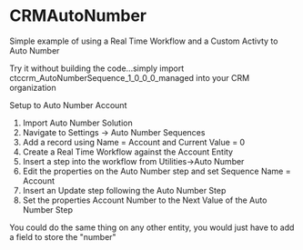 CRMAutoNumber
=============

Simple example of using a Real Time Workflow and a Custom Activty to Auto Number


Try it without building the code...simply import ctccrm_AutoNumberSequence_1_0_0_0_managed into your CRM organization

Setup to Auto Number Account
1) Import Auto Number Solution
2) Navigate to Settings -> Auto Number Sequences
3) Add a record using Name = Account and Current Value = 0
4) Create a Real Time Workflow against the Account Entity
5) Insert a step into the workflow from Utilities->Auto Number
6) Edit the properties on the Auto Number step and set Sequence Name = Account
7) Insert an Update step following the Auto Number Step
8) Set the properties Account Number to the Next Value of the Auto Number Step 


You could do the same thing on any other entity, you would just have to add a field to store the "number"
